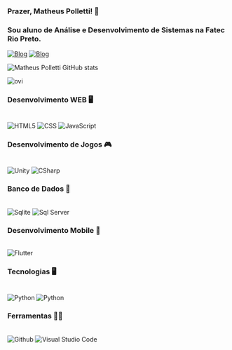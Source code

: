 ### Prazer, Matheus Polletti! 👋
### Sou aluno de Análise e Desenvolvimento de Sistemas na Fatec Rio Preto.

[![Blog](https://img.shields.io/badge/LinkedIn-0077B5?style=for-the-badge&logo=linkedin&logoColor=white)](https://www.linkedin.com/in/matheuscpolletti/)
[![Blog](https://img.shields.io/badge/WhatsApp-25D366?style=for-the-badge&logo=whatsapp&logoColor=white)](https://api.whatsapp.com/send?phone=5517997627043&text=Matheus)

![Matheus Polletti GitHub stats](https://github-readme-stats.vercel.app/api?username=MatheusPolletti&show_icons=true&theme=radical)

<img src="https://github-readme-stats.vercel.app/api/top-langs?username=MatheusPolletti&show_icons=true&locale=en&layout=compact&theme=chartreuse-dark" alt="ovi" />

### Desenvolvimento WEB 🖥️
<div style="display: inline_block"><br/>
  <img align="center" alt="HTML5" src="https://img.shields.io/badge/HTML5-E34F26?style=for-the-badge&logo=html5&logoColor=white" />
  <img align="center" alt="CSS" src="https://img.shields.io/badge/CSS3-1572B6?style=for-the-badge&logo=css3&logoColor=white" />
  <img align="center" alt="JavaScript" src="https://img.shields.io/badge/JavaScript-323330?style=for-the-badge&logo=javascript&logoColor=F7DF1E" />
</div>

### Desenvolvimento de Jogos 🎮
<div style="display: inline_block"><br/>
  <img align="center" alt="Unity" src="https://img.shields.io/badge/Unity-100000?style=for-the-badge&logo=unity&logoColor=white" />
  <img align="center" alt="CSharp" src="https://img.shields.io/badge/C%23-239120?style=for-the-badge&logo=c-sharp&logoColor=white" />
</div>

### Banco de Dados 💾
<div style="display: inline_block"><br/>
  <img align="center" alt="Sqlite" src="https://img.shields.io/badge/SQLite-07405E?style=for-the-badge&logo=sqlite&logoColor=white" />
  <img align="center" alt="Sql Server" src="https://img.shields.io/badge/Microsoft_SQL_Server-CC2927?style=for-the-badge&logo=microsoft-sql-server&logoColor=white" />
</div>

### Desenvolvimento Mobile 📱
<div style="display: inline_block"><br/>
  <img align="center" alt="Flutter" src="https://img.shields.io/badge/Flutter-02569B?style=for-the-badge&logo=flutter&logoColor=white" />
</div>

### Tecnologias 🖥️
<div style="display: inline_block"><br/>
  <img align="center" alt="Python" src="https://img.shields.io/badge/Python-14354C?style=for-the-badge&logo=python&logoColor=white" />
  <img align="center" alt="Python" src="https://img.shields.io/badge/Java-ED8B00?style=for-the-badge&logo=openjdk&logoColor=white" />
</div>

### Ferramentas 🧑‍💻
<div style="display: inline_block"><br/>
  <img align="center" alt="Github" src="https://img.shields.io/badge/GitHub-100000?style=for-the-badge&logo=github&logoColor=white" />
  <img align="center" alt="Visual Studio Code" src="https://img.shields.io/badge/Visual_Studio_Code-0078D4?style=for-the-badge&logo=visual%20studio%20code&logoColor=white" />
</div>
